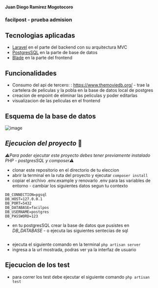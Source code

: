 #### Juan Diego Ramirez Mogotocoro
### facilpost - prueba admision


## Tecnologias aplicadas
- [Laravel](https://laravel.com/) en el parte del backend con su arquitectura MVC
- [PostgresSQL](https://bootcamp.laravel.com) en la parte de base de datos
- [Blade](https://www.postgresql.org/) en la parte del frontend

## Funcionalidades
- Consumo del api de tercero: : https://www.themoviedb.org/ - trae la cartelera de peliculas y la pobla en la base de datos local de postgres
- creacion de enpoint de eliminar las peliculas y poder editarlas
- visualizacion de las peliculas en el frontend

## Esquema de la base de datos

![image](https://)

## *Ejecucion del proyecto* 🏃

*⚠️Para poder ejecutar este proyecto debes tener previamente instalado PHP - postgresSQL y composer⚠️*
- clonar este repositorio en el directorio de tu eleccion
- abrir la terminal en la ruta  del proyecto y ejecutar ```composer install```
- copiar el archivo .env.example y renovarlo .env para las variables de entorno - cambiar los siguientes datos segun tu contexto
```
DB_CONNECTION=pgsql
DB_HOST=127.0.0.1
DB_PORT=5432
DB_DATABASE=facilpos
DB_USERNAME=postgres
DB_PASSWORD=123
```
- en tu postgresSQL crear la base de datos que pusistes en *DB_DATABASE* - o ejecuta las siguientes sentecias de sql
```
```
- ejecuta el siguiente comando en la terminal ```php artisan server```
- ingresa a la url mostrada, podras ver ya la interfaz de usuario

## Ejecucion de los test

- para correr los test debe ejecutar el siguiente comando
```php artisan test```
